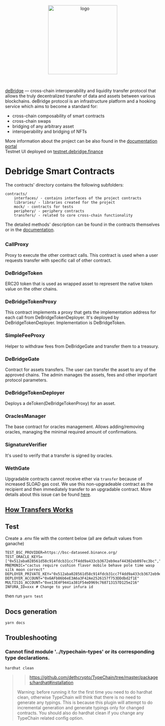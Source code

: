 <br/>
<p align="center">
<a href="https://debridge.finance/" target="_blank">
<img src="https://user-images.githubusercontent.com/10200871/137014801-40decb80-0595-4f0f-8ee5-f0f1ab5c0380.png" width="225" alt="logo">
</a>
</p>
<br/>

[deBridge](https://debridge.finance/) — cross-chain interoperability
 and liquidity transfer protocol that allows the truly decentralized transfer of data and assets between various blockchains. deBridge protocol is an infrastructure platform and a hooking service which aims to become a standard for:
- cross-chain composability of smart contracts
- cross-chain swaps
- bridging of any arbitrary asset
- interoperability and bridging of NFTs

More information about the project can be also found in the [documentation portal](https://docs.debridge.finance/)
<br/>
Testnet UI deployed on [testnet.debridge.finance](https://testnet.debridge.finance/)

# Debridge Smart Contracts


The contracts' directory contains the following subfolders:

```
contracts/
	interfaces/ - contains interfaces of the project contracts
	libraries/ - libraries created for the project
	mock/ - contracts for tests
	periphery/ - periphery contracts
	transfers/ - related to core cross-chain functionality
```
The detailed methods' description can be found in the contracts themselves or in the [documentation](https://docs.debridge.finance/).

<!-- Part between CONTRACTS_AUTOGENERATED_DESCRIPTION* is autogenerated. Do no remove CONTRACTS_AUTOGENERATED_DESCRIPTION* -->
<!-- CONTRACTS_AUTOGENERATED_DESCRIPTION_START -->
## 
### CallProxy

Proxy to execute the other contract calls.
This contract is used when a user requests transfer with specific call of other contract.
### DeBridgeToken

ERC20 token that is used as wrapped asset to represent the native token value on the other chains.
### DeBridgeTokenProxy

This contract implements a proxy that gets the implementation address for each call
from DeBridgeTokenDeployer. It's deployed by DeBridgeTokenDeployer.
Implementation is DeBridgeToken.
### SimpleFeeProxy

Helper to withdraw fees from DeBridgeGate and transfer them to a treasury.
### DeBridgeGate

Contract for assets transfers. The user can transfer the asset to any of the approved chains.
The admin manages the assets, fees and other important protocol parameters.
### DeBridgeTokenDeployer

Deploys a deToken(DeBridgeTokenProxy) for an asset.
### OraclesManager

The base contract for oracles management. Allows adding/removing oracles,
managing the minimal required amount of confirmations.
### SignatureVerifier

It's used to verify that a transfer is signed by oracles.
### WethGate

Upgradable contracts cannot receive ether via `transfer` because of increased SLOAD gas cost.
We use this non-upgradeable contract as the recipient and then immediately transfer to an upgradable contract.
More details about this issue can be found
[here](https://forum.openzeppelin.com/t/openzeppelin-upgradeable-contracts-affected-by-istanbul-hardfork/1616).

<!-- CONTRACTS_AUTOGENERATED_DESCRIPTION_END -->

## [How Transfers Works](https://docs.debridge.finance/the-core-protocol/transfers)

## Test
Create a .env file with the content below (all are default values from ganache)
```dotenv
TEST_BSC_PROVIDER=https://bsc-dataseed.binance.org/
TEST_ORACLE_KEYS=["0x512aba028561d58c914fdcb31cc7f4dd9a433cb3672eb9eaf44302eb097ec3bc","0x79b2a2a43a1e9f325920f99a720605c9c563c61fb5ae3ebe483f83f1230512d3","0xefb1529474de412cfeb875bc13c47fe3032202bdf777f350415c877eddad62ba","0xed4a4d31740e08e1f30854271fdc31758349b89c9ae9da86711ed3001f1dc409","0x49378a90c0b6c07c5cadcfcb13222bd12eebb4e96455ff48b57e54baa12c91c1","0x1029e16ddabd4f7f38a175464eba097aea1173840f4286551ec435903823e94a","0xf4d8a0f92a47559cd2fb91ae67fe1c36de46b577695f4a44ce026b59b01289c6","0x6f3255cdf01eee387574036f0183c6b024dadc6aa4e5bb272d0564403e2e579f","0x40775e39b578b0ab1603f87636c9fac9697487d918d4647df7f8549c6eff3d09","0x3ecd7955f78fbd0c9025a742f778d8b292fb3c8544a17c1adb77fbe20f21bb63"]
MNEMONIC="cactus require cushion flavor mobile behave pole time wasp silk moon correct"
DEPLOYER_PRIVATE_KEY="0x512aba028561d58c914fdcb31cc7f4dd9a433cb3672eb9eaf44302eb097ec3bc"
DEPLOYER_ACCOUNT="0x6AFb86b6eE3A6a3F42Ae2526157f753DDdbd2f1E"
MULTISIG_ACCOUNT="0xe13E4F9441a381F54eD969c768713157D125e216"
INFURA_ID=xxx # Change to your infura id
```
then run `yarn test`

## Docs generation
`yarn docs`

## Troubleshooting
###  Cannot find module '../typechain-types' or its corresponding type declarations.
`hardhat clean`
>> https://github.com/dethcrypto/TypeChain/tree/master/packages/hardhat#installation
> 
>Warning: before running it for the first time you need to do hardhat clean, otherwise TypeChain will think that there is no need to generate any typings. This is because this plugin will attempt to do incremental generation and generate typings only for changed contracts. You should also do hardhat clean if you change any TypeChain related config option.
